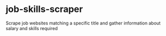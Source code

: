 # job-skills-scraper
Scrape job websites matching a specific title and gather information about salary and skills required
